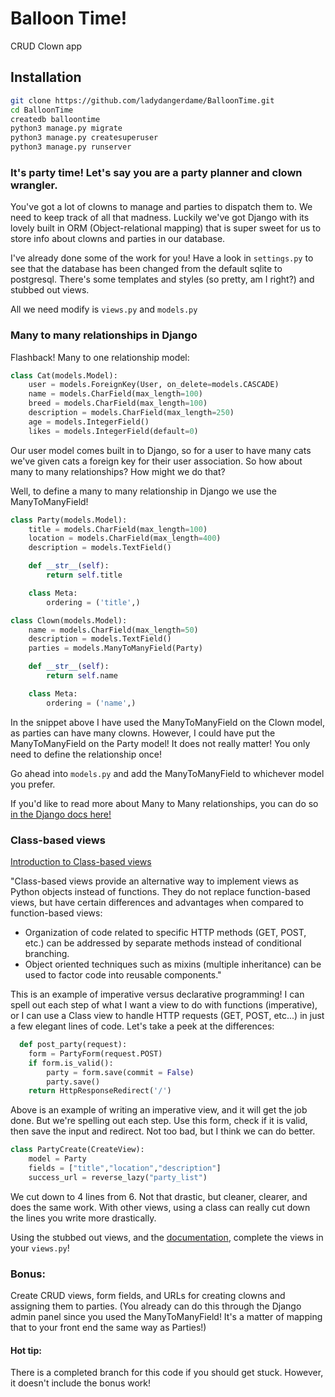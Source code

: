 # Balloon Time!
CRUD Clown app


## Installation
```bash
git clone https://github.com/ladydangerdame/BalloonTime.git
cd BalloonTime
createdb balloontime
python3 manage.py migrate
python3 manage.py createsuperuser
python3 manage.py runserver
```
### It's party time! Let's say you are a party planner and clown wrangler.

You've got a lot of clowns to manage and parties to dispatch them to. We need to keep track of all that madness. Luckily we've got Django with its lovely built in ORM (Object-relational mapping) that is super sweet for us to store info about clowns and parties in our database.

I've already done some of the work for you! Have a look in ```settings.py``` to see that the database has been changed from the default sqlite to postgresql. There's some templates and styles (so pretty, am I right?) and stubbed out views.

All we need modify is ```views.py``` and ```models.py```

### Many to many relationships in Django

Flashback! Many to one relationship model:

```python
class Cat(models.Model):
    user = models.ForeignKey(User, on_delete=models.CASCADE)
    name = models.CharField(max_length=100)
    breed = models.CharField(max_length=100)
    description = models.CharField(max_length=250)
    age = models.IntegerField()
    likes = models.IntegerField(default=0)
```

Our user model comes built in to Django, so for a user to have many cats we've given cats a foreign key for their user association. So how about many to many relationships? How might we do that?

Well, to define a many to many relationship in Django we use the ManyToManyField!

```python
class Party(models.Model):
    title = models.CharField(max_length=100)
    location = models.CharField(max_length=400)
    description = models.TextField()

    def __str__(self):
        return self.title

    class Meta:
        ordering = ('title',)

class Clown(models.Model):
    name = models.CharField(max_length=50)
    description = models.TextField()
    parties = models.ManyToManyField(Party)

    def __str__(self):
        return self.name

    class Meta:
        ordering = ('name',)
```

In the snippet above I have used the ManyToManyField on the Clown model, as parties can have many clowns. However, I could have put the ManyToManyField on the Party model! It does not really matter! You only need to define the relationship once!

Go ahead into ```models.py``` and add the ManyToManyField to whichever model you prefer.

If you'd like to read more about Many to Many relationships, you can do so [in the Django docs here!](https://docs.djangoproject.com/en/2.0/topics/db/examples/many_to_many/)


### Class-based views

[Introduction to Class-based views](https://docs.djangoproject.com/en/2.0/topics/class-based-views/intro/)

"Class-based views provide an alternative way to implement views as Python objects instead of functions. They do not replace function-based views, but have certain differences and advantages when compared to function-based views:

- Organization of code related to specific HTTP methods (GET, POST, etc.) can be addressed by separate methods instead of conditional branching.
- Object oriented techniques such as mixins (multiple inheritance) can be used to factor code into reusable components."

This is an example of imperative versus declarative programming! I can spell out each step of what I want a view to do with functions (imperative), or I can use a Class view to handle HTTP requests (GET, POST, etc...) in just a few elegant lines of code. Let's take a peek at the differences:

```python
  def post_party(request):
    form = PartyForm(request.POST)
    if form.is_valid():
        party = form.save(commit = False)
        party.save()
    return HttpResponseRedirect('/')
```

Above is an example of writing an imperative view, and it will get the job done. But we're spelling out each step. Use this form, check if it is valid, then save the input and redirect. Not too bad, but I think we can do better.

```python
class PartyCreate(CreateView):
    model = Party
    fields = ["title","location","description"]
    success_url = reverse_lazy("party_list")
```

We cut down to 4 lines from 6. Not that drastic, but cleaner, clearer, and does the same work. With other views, using a class can really cut down the lines you write more drastically.

Using the stubbed out views, and the [documentation](https://docs.djangoproject.com/en/2.0/topics/class-based-views/generic-editing/), complete the views in your ```views.py```!

### Bonus:

Create CRUD views, form fields, and URLs for creating clowns and assigning them to parties. (You already can do this through the Django admin panel since you used the ManyToManyField! It's a matter of mapping that to your front end the same way as Parties!)

#### Hot tip:
There is a completed branch for this code if you should get stuck. However, it doesn't include the bonus work!
